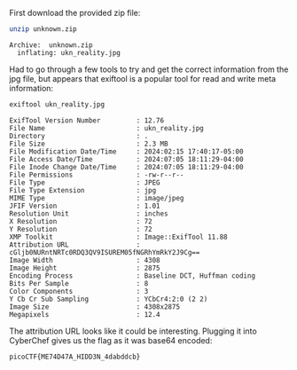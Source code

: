 First download the provided zip file:

``` bash
unzip unknown.zip
```
```
Archive:  unknown.zip
  inflating: ukn_reality.jpg
```

Had to go through a few tools to try and get the correct information from the jpg file, but appears that exiftool is a popular tool for read and write meta information:
``` bash
exiftool ukn_reality.jpg 
```
```
ExifTool Version Number         : 12.76
File Name                       : ukn_reality.jpg
Directory                       : .
File Size                       : 2.3 MB
File Modification Date/Time     : 2024:02:15 17:40:17-05:00
File Access Date/Time           : 2024:07:05 18:11:29-04:00
File Inode Change Date/Time     : 2024:07:05 18:11:29-04:00
File Permissions                : -rw-r--r--
File Type                       : JPEG
File Type Extension             : jpg
MIME Type                       : image/jpeg
JFIF Version                    : 1.01
Resolution Unit                 : inches
X Resolution                    : 72
Y Resolution                    : 72
XMP Toolkit                     : Image::ExifTool 11.88
Attribution URL                 : cGljb0NURntNRTc0RDQ3QV9ISUREM05fNGRhYmRkY2J9Cg==
Image Width                     : 4308
Image Height                    : 2875
Encoding Process                : Baseline DCT, Huffman coding
Bits Per Sample                 : 8
Color Components                : 3
Y Cb Cr Sub Sampling            : YCbCr4:2:0 (2 2)
Image Size                      : 4308x2875
Megapixels                      : 12.4
```

The attribution URL looks like it could be interesting. Plugging it into CyberChef gives us the flag as it was base64 encoded:
```
picoCTF{ME74D47A_HIDD3N_4dabddcb}
```

